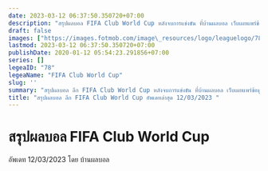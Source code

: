 ```yaml
---
date: 2023-03-12 06:37:50.350720+07:00
description: "สรุปผลบอล FIFA Club World Cup หลังจบการแข่งขัน ที่บ้านผลบอล เว็บเผยแพร่ข้อมูลการแข่งขันฟุตบอลที่เชื่อถือได้ และ อัพเดทไวที่สุด"
draft: false
images: ["https://images.fotmob.com/image\_resources/logo/leaguelogo/78.png"]
lastmod: 2023-03-12 06:37:50.350720+07:00
publishDate: 2020-01-12 05:54:23.291856+07:00
series: []
legeaID: "78"
legeaName: "FIFA Club World Cup"
slug: ''
summary: "สรุปผลบอล ลีก FIFA Club World Cup หลังจบการแข่งขัน ที่บ้านผลบอล เว็บเผยแพร่ข้อมูลการแข่งขันฟุตบอลที่เชื่อถือได้ และ อัพเดทไวที่สุด"
title: "สรุปผลบอล ลีก FIFA Club World Cup อัพเดทล่าสุด 12/03/2023 "
---
```


# สรุปผลบอล FIFA Club World Cup
อัพเดท 12/03/2023 โดย บ้านผลบอล

